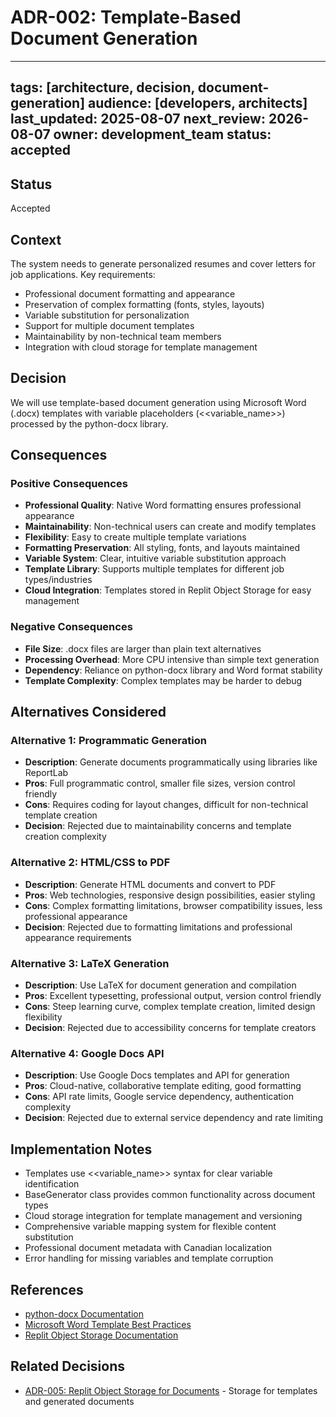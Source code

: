 # ADR-002: Template-Based Document Generation

---
tags: [architecture, decision, document-generation]
audience: [developers, architects]
last_updated: 2025-08-07
next_review: 2026-08-07
owner: development_team
status: accepted
---

## Status
Accepted

## Context
The system needs to generate personalized resumes and cover letters for job applications. Key requirements:
- Professional document formatting and appearance
- Preservation of complex formatting (fonts, styles, layouts)
- Variable substitution for personalization
- Support for multiple document templates
- Maintainability by non-technical team members
- Integration with cloud storage for template management

## Decision
We will use template-based document generation using Microsoft Word (.docx) templates with variable placeholders (<<variable_name>>) processed by the python-docx library.

## Consequences

### Positive Consequences
- **Professional Quality**: Native Word formatting ensures professional appearance
- **Maintainability**: Non-technical users can create and modify templates
- **Flexibility**: Easy to create multiple template variations
- **Formatting Preservation**: All styling, fonts, and layouts maintained
- **Variable System**: Clear, intuitive variable substitution approach
- **Template Library**: Supports multiple templates for different job types/industries
- **Cloud Integration**: Templates stored in Replit Object Storage for easy management

### Negative Consequences
- **File Size**: .docx files are larger than plain text alternatives
- **Processing Overhead**: More CPU intensive than simple text generation
- **Dependency**: Reliance on python-docx library and Word format stability
- **Template Complexity**: Complex templates may be harder to debug

## Alternatives Considered

### Alternative 1: Programmatic Generation
- **Description**: Generate documents programmatically using libraries like ReportLab
- **Pros**: Full programmatic control, smaller file sizes, version control friendly
- **Cons**: Requires coding for layout changes, difficult for non-technical template creation
- **Decision**: Rejected due to maintainability concerns and template creation complexity

### Alternative 2: HTML/CSS to PDF
- **Description**: Generate HTML documents and convert to PDF
- **Pros**: Web technologies, responsive design possibilities, easier styling
- **Cons**: Complex formatting limitations, browser compatibility issues, less professional appearance
- **Decision**: Rejected due to formatting limitations and professional appearance requirements

### Alternative 3: LaTeX Generation
- **Description**: Use LaTeX for document generation and compilation
- **Pros**: Excellent typesetting, professional output, version control friendly
- **Cons**: Steep learning curve, complex template creation, limited design flexibility
- **Decision**: Rejected due to accessibility concerns for template creators

### Alternative 4: Google Docs API
- **Description**: Use Google Docs templates and API for generation
- **Pros**: Cloud-native, collaborative template editing, good formatting
- **Cons**: API rate limits, Google service dependency, authentication complexity
- **Decision**: Rejected due to external service dependency and rate limiting

## Implementation Notes
- Templates use <<variable_name>> syntax for clear variable identification
- BaseGenerator class provides common functionality across document types
- Cloud storage integration for template management and versioning
- Comprehensive variable mapping system for flexible content substitution
- Professional document metadata with Canadian localization
- Error handling for missing variables and template corruption

## References
- [python-docx Documentation](https://python-docx.readthedocs.io/)
- [Microsoft Word Template Best Practices](https://support.microsoft.com/en-us/office/create-a-template-86a1d089-5ae2-4d53-9042-1191bce57deb)
- [Replit Object Storage Documentation](https://docs.replit.com/storage/object-storage)

## Related Decisions
- [ADR-005: Replit Object Storage for Documents](005-storage-strategy.md) - Storage for templates and generated documents